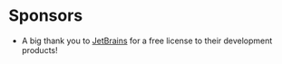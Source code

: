 # Sponsors

- A big thank you to [JetBrains](http://www.jetbrains.com) for a free license to their development products!
